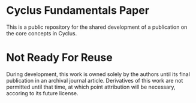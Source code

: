 Cyclus Fundamentals Paper
=========================

This is a public repository for the shared development of
a publication on the core concepts in Cyclus.

Not Ready For Reuse
====================

During development, this work is owned solely by the authors until its final 
publication in an archival journal article. Derivatives of this work are not 
permitted until that time, at which point attribution will be necessary, 
accoring to its future license. 

